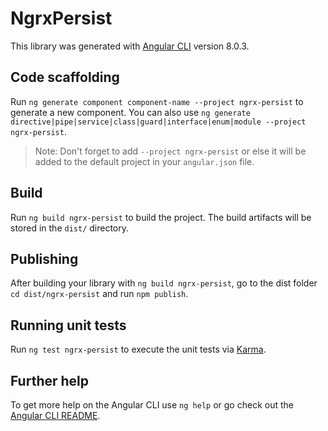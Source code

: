 # NgrxPersist

This library was generated with [Angular CLI](https://github.com/angular/angular-cli) version 8.0.3.

## Code scaffolding

Run `ng generate component component-name --project ngrx-persist` to generate a new component. You can also use `ng generate directive|pipe|service|class|guard|interface|enum|module --project ngrx-persist`.
> Note: Don't forget to add `--project ngrx-persist` or else it will be added to the default project in your `angular.json` file. 

## Build

Run `ng build ngrx-persist` to build the project. The build artifacts will be stored in the `dist/` directory.

## Publishing

After building your library with `ng build ngrx-persist`, go to the dist folder `cd dist/ngrx-persist` and run `npm publish`.

## Running unit tests

Run `ng test ngrx-persist` to execute the unit tests via [Karma](https://karma-runner.github.io).

## Further help

To get more help on the Angular CLI use `ng help` or go check out the [Angular CLI README](https://github.com/angular/angular-cli/blob/master/README.md).
